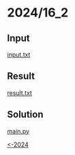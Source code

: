 # 2024/16_2

## Input

[input.txt](./input.txt)

## Result

[result.txt](./result.txt)

## Solution

[main.py](./main.py)

[<-2024](../README.md)
